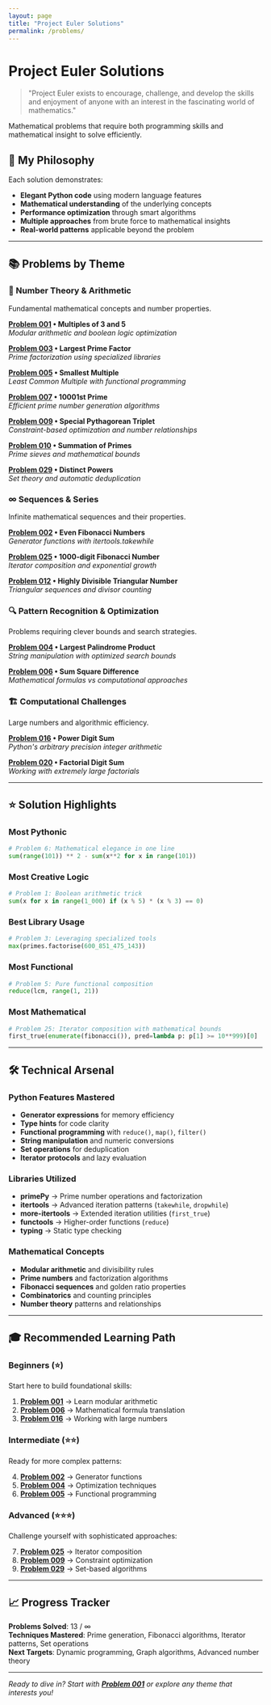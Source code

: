 ```yaml
---
layout: page
title: "Project Euler Solutions"
permalink: /problems/
---
```


# Project Euler Solutions

> "Project Euler exists to encourage, challenge, and develop the skills and enjoyment of anyone with an interest in the fascinating world of mathematics."

Mathematical problems that require both programming skills and mathematical insight to solve efficiently.

## 🎯 My Philosophy

Each solution demonstrates:
- **Elegant Python code** using modern language features
- **Mathematical understanding** of the underlying concepts  
- **Performance optimization** through smart algorithms
- **Multiple approaches** from brute force to mathematical insights
- **Real-world patterns** applicable beyond the problem

---

## 📚 Problems by Theme

### 🔢 Number Theory & Arithmetic
Fundamental mathematical concepts and number properties.

**[Problem 001](problem-001.md) • Multiples of 3 and 5**  
*Modular arithmetic and boolean logic optimization*

**[Problem 003](problem-003.md) • Largest Prime Factor**  
*Prime factorization using specialized libraries*

**[Problem 005](problem-005.md) • Smallest Multiple**  
*Least Common Multiple with functional programming*

**[Problem 007](problem-007.md) • 10001st Prime**  
*Efficient prime number generation algorithms*

**[Problem 009](problem-009.md) • Special Pythagorean Triplet**  
*Constraint-based optimization and number relationships*

**[Problem 010](problem-010.md) • Summation of Primes**  
*Prime sieves and mathematical bounds*

**[Problem 029](problem-029.md) • Distinct Powers**  
*Set theory and automatic deduplication*

### ∞ Sequences & Series
Infinite mathematical sequences and their properties.

**[Problem 002](problem-002.md) • Even Fibonacci Numbers**  
*Generator functions with itertools.takewhile*

**[Problem 025](problem-025.md) • 1000-digit Fibonacci Number**  
*Iterator composition and exponential growth*

**[Problem 012](problem-012.md) • Highly Divisible Triangular Number**  
*Triangular sequences and divisor counting*

### 🔍 Pattern Recognition & Optimization
Problems requiring clever bounds and search strategies.

**[Problem 004](problem-004.md) • Largest Palindrome Product**  
*String manipulation with optimized search bounds*

**[Problem 006](problem-006.md) • Sum Square Difference**  
*Mathematical formulas vs computational approaches*

### 🏗️ Computational Challenges
Large numbers and algorithmic efficiency.

**[Problem 016](problem-016.md) • Power Digit Sum**  
*Python's arbitrary precision integer arithmetic*

**[Problem 020](problem-020.md) • Factorial Digit Sum**  
*Working with extremely large factorials*

---

## ⭐ Solution Highlights

### Most Pythonic
```python
# Problem 6: Mathematical elegance in one line
sum(range(101)) ** 2 - sum(x**2 for x in range(101))
```

### Most Creative Logic
```python
# Problem 1: Boolean arithmetic trick
sum(x for x in range(1_000) if (x % 5) * (x % 3) == 0)
```

### Best Library Usage
```python
# Problem 3: Leveraging specialized tools
max(primes.factorise(600_851_475_143))
```

### Most Functional
```python
# Problem 5: Pure functional composition
reduce(lcm, range(1, 21))
```

### Most Mathematical
```python
# Problem 25: Iterator composition with mathematical bounds
first_true(enumerate(fibonacci()), pred=lambda p: p[1] >= 10**999)[0]
```

---

## 🛠️ Technical Arsenal

### Python Features Mastered
- **Generator expressions** for memory efficiency
- **Type hints** for code clarity
- **Functional programming** with `reduce()`, `map()`, `filter()`
- **String manipulation** and numeric conversions
- **Set operations** for deduplication
- **Iterator protocols** and lazy evaluation

### Libraries Utilized
- **primePy** → Prime number operations and factorization
- **itertools** → Advanced iteration patterns (`takewhile`, `dropwhile`)
- **more-itertools** → Extended iteration utilities (`first_true`)
- **functools** → Higher-order functions (`reduce`)
- **typing** → Static type checking

### Mathematical Concepts
- **Modular arithmetic** and divisibility rules
- **Prime numbers** and factorization algorithms  
- **Fibonacci sequences** and golden ratio properties
- **Combinatorics** and counting principles
- **Number theory** patterns and relationships

---

## 🎓 Recommended Learning Path

### Beginners (⭐)
Start here to build foundational skills:

1. **[Problem 001](problem-001.md)** → Learn modular arithmetic
2. **[Problem 006](problem-006.md)** → Mathematical formula translation
3. **[Problem 016](problem-016.md)** → Working with large numbers

### Intermediate (⭐⭐)
Ready for more complex patterns:

4. **[Problem 002](problem-002.md)** → Generator functions
5. **[Problem 004](problem-004.md)** → Optimization techniques
6. **[Problem 005](problem-005.md)** → Functional programming

### Advanced (⭐⭐⭐)
Challenge yourself with sophisticated approaches:

7. **[Problem 025](problem-025.md)** → Iterator composition
8. **[Problem 009](problem-009.md)** → Constraint optimization
9. **[Problem 029](problem-029.md)** → Set-based algorithms

---

## 📈 Progress Tracker

**Problems Solved**: 13 / ∞  
**Techniques Mastered**: Prime generation, Fibonacci algorithms, Iterator patterns, Set operations  
**Next Targets**: Dynamic programming, Graph algorithms, Advanced number theory

---

*Ready to dive in? Start with **[Problem 001](problem-001.md)** or explore any theme that interests you!*